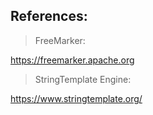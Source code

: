 ## References:
> FreeMarker:

https://freemarker.apache.org

> StringTemplate Engine:

https://www.stringtemplate.org/